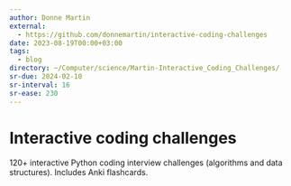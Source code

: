 ```yaml
---
author: Donne Martin
external:
  - https://github.com/donnemartin/interactive-coding-challenges
date: 2023-08-19T00:00+03:00
tags:
  - blog
directory: ~/Computer/science/Martin-Interactive_Coding_Challenges/
sr-due: 2024-02-10
sr-interval: 16
sr-ease: 230
---
```


# Interactive coding challenges

120+ interactive Python coding interview challenges (algorithms and data
structures).  Includes Anki flashcards.
